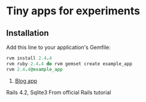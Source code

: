 # Tiny apps for experiments

## Installation

Add this line to your application's Gemfile:

```ruby
rvm install 2.4.4
rvm ruby-2.4.4 do rvm gemset create example_app
rvm 2.4.4@example_app
```

1) [Blog app](https://github.com/yhalapup/tiny_apps/tree/01_blog/blog)

Rails 4.2, Sqlite3
From official Rails tutorial
